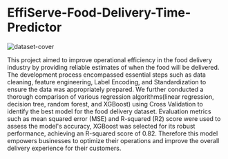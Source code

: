 # EffiServe-Food-Delivery-Time-Predictor
![dataset-cover](https://github.com/user-attachments/assets/ed89a0aa-1d5e-4522-83a9-ba738e7cde37)

This project aimed to improve operational efficiency in the food delivery industry by providing reliable estimates of when the food will be delivered.  The development process encompassed essential steps such as data cleaning, feature engineering, Label Encoding, and Standardization to ensure the data was appropriately prepared. We further conducted a thorough comparison of various regression algorithms(linear regression, decision tree, random forest, and XGBoost) using Cross Validation to identify the best model for the food delivery dataset. Evaluation metrics such as mean squared error (MSE) and R-squared (R2) score were used to assess the model's accuracy, XGBoost was selected for its robust performance, achieving an R-squared score of 0.82. Therefore this model empowers businesses to optimize their operations and improve the overall delivery experience for their customers.
